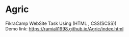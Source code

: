# Agric
FikraCamp WebSite Task Using (HTML , CSS(SCSS))
<br>
Demo link: https://ramiali1998.github.io/Agric/index.html
